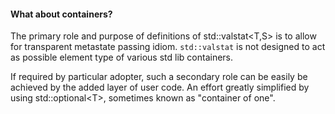 #### What about containers?

The primary role and purpose of definitions of std::valstat<T,S> is to allow for transparent metastate passing idiom. `std::valstat` is not designed to act as possible element type of various std lib containers. 

If required by particular adopter, such a secondary role can be easily be achieved by the added layer of user code. An effort greatly simplified by using std::optional\<T\>, sometimes known as "container of one".
